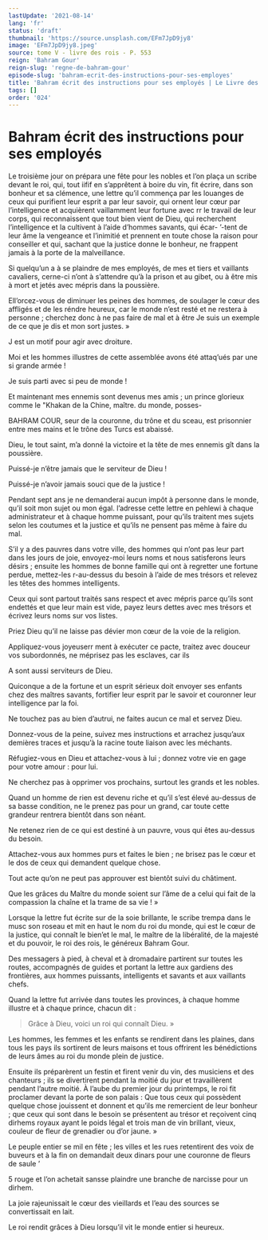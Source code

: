 ```yaml
---
lastUpdate: '2021-08-14'
lang: 'fr'
status: 'draft'
thumbnail: 'https://source.unsplash.com/EFm7JpD9jy8'
image: 'EFm7JpD9jy8.jpeg'
source: tome V - livre des rois - P. 553
reign: 'Bahram Gour'
reign-slug: 'regne-de-bahram-gour'
episode-slug: 'bahram-ecrit-des-instructions-pour-ses-employes'
title: 'Bahram écrit des instructions pour ses employés | Le Livre des Rois | Shâhnâmeh'
tags: []
order: '024'
---
```


<!-- LTeX: language=fr -->

# Bahram écrit des instructions pour ses employés

Le troisième jour on prépara une fête pour les nobles et l’on plaça un scribe devant le roi, qui, tout iifif en s’apprêtent à boire du vin, fit écrire, dans son bonheur et sa clémence, une lettre qu’il commença par les louanges de ceux qui purifient leur esprit a par leur savoir, qui ornent leur cœur par l’intelligence et acquièrent vaillamment leur fortune avec rr le travail de leur corps, qui reconnaissent que tout bien vient de Dieu, qui recherchent l’intelligence et la cultivent à l’aide d’hommes savants, qui écar-
’-tent de leur âme la vengeance et l’inimitié et prennent en toute chose la raison pour conseiller et qui, sachant que la justice donne le bonheur, ne frappent jamais à la porte de la malveillance.

Si quelqu’un a à se plaindre de mes employés, de mes et tiers et vaillants cavaliers, cerne-ci n’ont à s’attendre qu’à la prison et au gibet, ou à être mis à mort et jetés avec mépris dans la poussière.

Ell’orcez-vous de diminuer les peines des hommes, de soulager le cœur des affligés et de les réndre heureux, car le monde n’est resté et ne restera à personne ; cherchez donc à ne pas faire de mal et à être Je suis un exemple de ce que je dis et mon sort justes. »

J est un motif pour agir avec droiture.

Moi et les hommes illustres de cette assemblée avons été attaq’ués par une si grande armée !

Je suis parti avec si peu de monde !

Et maintenant mes ennemis sont devenus mes amis ; un prince glorieux comme le "Khakan de la Chine, maître. du monde, posses-

BAHRAM COUR, seur de la couronne, du trône et du sceau, est prisonnier entre mes mains et le trône des Turcs est abaissé.

Dieu, le tout saint, m’a donné la victoire et la tête de mes ennemis gît dans la poussière.

Puissé-je n’être jamais que le serviteur de Dieu !

Puissé-je n’avoir jamais souci que de la justice !

Pendant sept ans je ne demanderai aucun impôt à personne dans le monde, qu’il soit mon sujet ou mon égal. l’adresse cette lettre en pehlewi à chaque administrateur et à chaque homme puissant, pour qu’ils traitent mes sujets selon les coutumes et la justice et qu’ils ne pensent pas même à faire du mal.

S’il y a des pauvres dans votre ville, des hommes qui n’ont pas leur part dans les jours de joie, envoyez-moi leurs noms et nous satisferons leurs désirs ; ensuite les hommes de bonne famille qui ont à regretter une fortune perdue, mettez-les r-au-dessus du besoin à l’aide de mes trésors et relevez les têtes des hommes intelligents.

Ceux qui sont partout traités sans respect et avec mépris parce qu’ils sont endettés et que leur main est vide, payez leurs dettes avec mes trésors et écrivez leurs noms sur vos listes.

Priez Dieu qu’il ne laisse pas dévier mon cœur de la voie de la religion.

Appliquez-vous joyeuserr ment à exécuter ce pacte, traitez avec douceur vos subordonnés, ne méprisez pas les esclaves, car ils

A sont aussi serviteurs de Dieu.

Quiconque a de la fortune et un esprit sérieux doit envoyer ses enfants chez des maîtres savants, fortifier leur esprit par le savoir et couronner leur intelligence par la foi.

Ne touchez pas au bien d’autrui, ne faites aucun ce mal et servez Dieu.

Donnez-vous de la peine, suivez mes instructions et arrachez jusqu’aux demières traces et jusqu’à la racine toute liaison avec les méchants.

Réfugiez-vous en Dieu et attachez-vous à lui ; donnez votre vie en gage pour votre amour : pour lui.

Ne cherchez pas à opprimer vos prochains, surtout les grands et les nobles.

Quand un homme de rien est devenu riche et qu’il s’est élevé au-dessus de sa basse condition, ne le prenez pas pour un grand, car toute cette grandeur rentrera bientôt dans son néant.

Ne retenez rien de ce qui est destiné à un pauvre, vous qui êtes au-dessus du besoin.

Attachez-vous aux hommes purs et faites le bien ; ne brisez pas le cœur et le dos de ceux qui demandent quelque chose.

Tout acte qu’on ne peut pas approuver est bientôt suivi du châtiment.

Que les grâces du Maître du monde soient sur l’âme de a celui qui fait de la compassion la chaîne et la trame de sa vie ! »

Lorsque la lettre fut écrite sur de la soie brillante, le scribe trempa dans le musc son roseau et mit en haut le nom du roi du monde, qui est le cœur de la justice, qui connaît le bien’et le mal, le maître de la libéralité, de la majesté et du pouvoir, le roi des rois, le généreux Bahram Gour.

Des messagers à pied, à cheval et à dromadaire partirent sur toutes les routes, accompagnés de guides et portant la lettre aux gardiens des frontières, aux hommes puissants, intelligents et savants et aux vaillants chefs.

Quand la lettre fut arrivée dans toutes les provinces, à chaque homme illustre et à chaque prince, chacun dit :

> Grâce à Dieu, voici un roi qui connaît Dieu. »

Les hommes, les femmes et les enfants se rendirent dans les plaines, dans tous les pays ils sortirent de leurs maisons et tous offrirent les bénédictions de leurs âmes au roi du monde plein de justice.

Ensuite ils préparèrent un festin et firent venir du vin, des musiciens et des chanteurs ; ils se divertirent pendant la moitié du jour et travaillèrent pendant l’autre moitié.
À l’aube du premier jour du printemps, le roi fit proclamer devant la porte de son palais : Que tous ceux qui possèdent quelque chose jouissent et donnent et qu’ils me remercient de leur bonheur ; que ceux qui sont dans le besoin se présentent au trésor et reçoivent cinq dirhems royaux ayant le poids légal et trois man de vin brillant, vieux, couleur de fleur de grenadier ou d’or jaune. »

Le peuple entier se mil en fête ; les villes et les rues retentirent des voix de buveurs et à la fin on demandait deux dinars pour une couronne de fleurs de saule ’

5
rouge et l’on achetait sansse plaindre une branche de narcisse pour un dirhem.

La joie rajeunissait le cœur des vieillards et l’eau des sources se convertissait en lait.

Le roi rendit grâces à Dieu lorsqu’il vit le monde entier si heureux.
